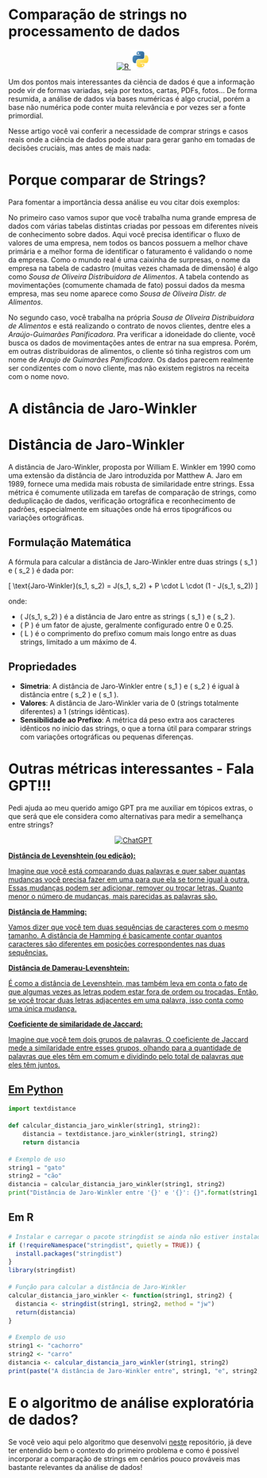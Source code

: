 # Comparação de strings no processamento de dados
<p align="center"> 
<a href="https://www.r-project.org" target="_blank" rel="noreferrer" title="Esse documento possui códigos em R"> <img src="https://cdn.jsdelivr.net/gh/devicons/devicon/icons/r/r-original.svg" alt="R" width="40" height="40"/> </a>
 <a href="https://www.python.org" target="_blank" rel="noreferrer" title="Esse documento possui códigos em Python">
    <img src="https://raw.githubusercontent.com/devicons/devicon/master/icons/python/python-original.svg" alt="python" width="40" height="40"/>
</a>
</p>

Um dos pontos mais interessantes da ciência de dados é que a informação pode vir de formas variadas, seja por textos, cartas, PDFs, fotos… De forma resumida, a análise de dados via bases numéricas é algo crucial, porém a base não numérica pode conter muita relevância e por vezes ser a fonte primordial.

Nesse artigo você vai conferir a necessidade de comprar strings e casos reais onde a ciência de dados pode atuar para gerar ganho em tomadas de decisões cruciais, mas antes de mais nada:

# Porque comparar de Strings?

Para fomentar a importância dessa análise eu vou citar dois exemplos:

No primeiro caso vamos supor que você trabalha numa grande empresa de dados com várias tabelas distintas criadas por pessoas em diferentes níveis de conhecimento sobre dados. Aqui você precisa identificar o fluxo de valores de uma empresa, nem todos os bancos possuem a melhor chave primária e a melhor forma de identificar o faturamento é validando o nome da empresa. Como o mundo real é uma caixinha de surpresas, o nome da empresa na tabela de cadastro (muitas vezes chamada de dimensão) é algo como *Sousa de Oliveira Distribuidora de Alimentos*. A tabela contendo as movimentações (comumente chamada de fato) possui dados da mesma empresa, mas seu nome aparece como *Sousa de Oliveira Distr. de Alimentos*. 

No segundo caso, você trabalha na própria *Sousa de Oliveira Distribuidora de Alimentos* e está realizando o contrato de novos clientes, dentre eles a *Araújo-Guimarães Panificadora*. Pra verificar a idoneidade do cliente, você busca os dados de movimentações antes de entrar na sua empresa. Porém, em outras distribuidoras de alimentos, o cliente só tinha registros com um nome de *Araujo de Guimarães Panificadora*. Os dados parecem realmente ser condizentes com o novo cliente, mas não existem registros na receita com o nome novo.

# A distância de Jaro-Winkler

# Distância de Jaro-Winkler

A distância de Jaro-Winkler, proposta por William E. Winkler em 1990 como uma extensão da distância de Jaro introduzida por Matthew A. Jaro em 1989, fornece uma medida mais robusta de similaridade entre strings. Essa métrica é comumente utilizada em tarefas de comparação de strings, como deduplicação de dados, verificação ortográfica e reconhecimento de padrões, especialmente em situações onde há erros tipográficos ou variações ortográficas.

## Formulação Matemática

A fórmula para calcular a distância de Jaro-Winkler entre duas strings \( s_1 \) e \( s_2 \) é dada por:

\[
\text{Jaro-Winkler}(s_1, s_2) = J(s_1, s_2) + P \cdot L \cdot (1 - J(s_1, s_2))
\]

onde:
- \( J(s_1, s_2) \) é a distância de Jaro entre as strings \( s_1 \) e \( s_2 \).
- \( P \) é um fator de ajuste, geralmente configurado entre 0 e 0.25.
- \( L \) é o comprimento do prefixo comum mais longo entre as duas strings, limitado a um máximo de 4.

## Propriedades

- **Simetria**: A distância de Jaro-Winkler entre \( s_1 \) e \( s_2 \) é igual à distância entre \( s_2 \) e \( s_1 \).
- **Valores**: A distância de Jaro-Winkler varia de 0 (strings totalmente diferentes) a 1 (strings idênticas).
- **Sensibilidade ao Prefixo**: A métrica dá peso extra aos caracteres idênticos no início das strings, o que a torna útil para comparar strings com variações ortográficas ou pequenas diferenças.

# Outras métricas interessantes - Fala GPT!!!
Pedi ajuda ao meu querido amigo GPT pra me auxiliar em tópicos extras, o que será que ele considera como alternativas para medir a semelhança entre strings?

<p align="center">      
  <a href="https://openai.com/chatgpt" target="_blank" rel="noreferrer" title="Este Conteúdo foi gerado por IA"> <img src="https://upload.wikimedia.org/wikipedia/commons/thumb/4/4d/OpenAI_Logo.svg/512px-OpenAI_Logo.svg.png" alt="ChatGPT" width="100" height="30"/> 
  </p>

__Distância de Levenshtein (ou edição):__

Imagine que você está comparando duas palavras e quer saber quantas mudanças você precisa fazer em uma para que ela se torne igual à outra. Essas mudanças podem ser adicionar, remover ou trocar letras. Quanto menor o número de mudanças, mais parecidas as palavras são.

__Distância de Hamming:__

Vamos dizer que você tem duas sequências de caracteres com o mesmo tamanho. A distância de Hamming é basicamente contar quantos caracteres são diferentes em posições correspondentes nas duas sequências.

__Distância de Damerau-Levenshtein:__

É como a distância de Levenshtein, mas também leva em conta o fato de que algumas vezes as letras podem estar fora de ordem ou trocadas. Então, se você trocar duas letras adjacentes em uma palavra, isso conta como uma única mudança.

__Coeficiente de similaridade de Jaccard:__

Imagine que você tem dois grupos de palavras. O coeficiente de Jaccard mede a similaridade entre esses grupos, olhando para a quantidade de palavras que eles têm em comum e dividindo pelo total de palavras que eles têm juntos.

## Em Python

```python
import textdistance

def calcular_distancia_jaro_winkler(string1, string2):
    distancia = textdistance.jaro_winkler(string1, string2)
    return distancia

# Exemplo de uso
string1 = "gato"
string2 = "cão"
distancia = calcular_distancia_jaro_winkler(string1, string2)
print("Distância de Jaro-Winkler entre '{}' e '{}': {}".format(string1, string2, distancia))
```

## Em R

``` R
# Instalar e carregar o pacote stringdist se ainda não estiver instalado
if (!requireNamespace("stringdist", quietly = TRUE)) {
  install.packages("stringdist")
}
library(stringdist)

# Função para calcular a distância de Jaro-Winkler
calcular_distancia_jaro_winkler <- function(string1, string2) {
  distancia <- stringdist(string1, string2, method = "jw")
  return(distancia)
}

# Exemplo de uso
string1 <- "cachorro"
string2 <- "carro"
distancia <- calcular_distancia_jaro_winkler(string1, string2)
print(paste("A distância de Jaro-Winkler entre", string1, "e", string2, "é:", distancia))

```

# E o algoritmo de análise exploratória de dados?

Se você veio aqui pelo algoritmo que desenvolvi [neste](https://github.com/jose-de-oliveira/algoritmo_AED)
 repositório, já deve ter entendido bem o contexto do primeiro problema e como é possível incorporar a comparação de strings em cenários pouco prováveis mas bastante relevantes da análise de dados!
